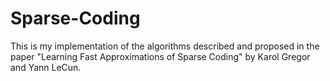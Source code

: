 # Sparse-Coding
This is my implementation of the algorithms described and proposed in the paper "Learning Fast Approximations of Sparse Coding" by Karol Gregor and Yann LeCun. 
